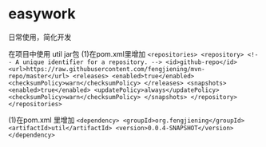 # easywork
日常使用，简化开发



在项目中使用 util jar包
(1)在pom.xml里增加
`<repositories>
    <repository>
        <!-- A unique identifier for a repository. -->
        <id>github-repo</id>
        <url>https://raw.githubusercontent.com/fengjiening/mvn-repo/master</url>
        <releases>
            <enabled>true</enabled>
            <checksumPolicy>warn</checksumPolicy>
        </releases>
        <snapshots>
            <enabled>true</enabled>
            <updatePolicy>always</updatePolicy>
            <checksumPolicy>warn</checksumPolicy>
        </snapshots>
    </repository>
</repositories>`

(1)在pom.xml </dependencies> 里增加
`<dependency>
    <groupId>org.fengjiening</groupId>
    <artifactId>util</artifactId>
    <version>0.0.4-SNAPSHOT</version>
</dependency>`
